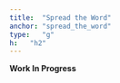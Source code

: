 ```yaml
---
title:  "Spread the Word"
anchor: "spread_the_word"
type:   "g"
h:   "h2"
---
```

__Work In Progress__
